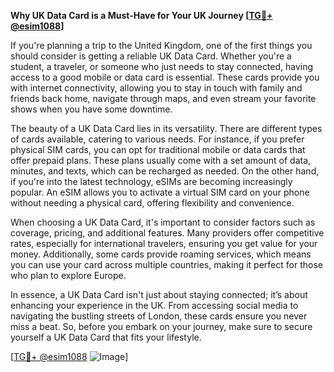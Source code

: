 **Why UK Data Card is a Must-Have for Your UK Journey [[TG💪+ @esim1088](https://t.me/s/esim1088)]**

If you're planning a trip to the United Kingdom, one of the first things you should consider is getting a reliable UK Data Card. Whether you're a student, a traveler, or someone who just needs to stay connected, having access to a good mobile or data card is essential. These cards provide you with internet connectivity, allowing you to stay in touch with family and friends back home, navigate through maps, and even stream your favorite shows when you have some downtime.

The beauty of a UK Data Card lies in its versatility. There are different types of cards available, catering to various needs. For instance, if you prefer physical SIM cards, you can opt for traditional mobile or data cards that offer prepaid plans. These plans usually come with a set amount of data, minutes, and texts, which can be recharged as needed. On the other hand, if you're into the latest technology, eSIMs are becoming increasingly popular. An eSIM allows you to activate a virtual SIM card on your phone without needing a physical card, offering flexibility and convenience.

When choosing a UK Data Card, it's important to consider factors such as coverage, pricing, and additional features. Many providers offer competitive rates, especially for international travelers, ensuring you get value for your money. Additionally, some cards provide roaming services, which means you can use your card across multiple countries, making it perfect for those who plan to explore Europe.

In essence, a UK Data Card isn't just about staying connected; it’s about enhancing your experience in the UK. From accessing social media to navigating the bustling streets of London, these cards ensure you never miss a beat. So, before you embark on your journey, make sure to secure yourself a UK Data Card that fits your lifestyle.

[[TG💪+ @esim1088](https://t.me/s/esim1088) ![Image](https://i.postimg.cc/Y0z9fWf4/image.png)]